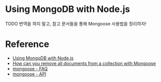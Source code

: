 # Using MongoDB with Node.js

TODO 번역을 하지 말고, 참고 문서들을 통해 Mongoose 사용법을 정리하자!

# Reference
* [Using MongoDB with Node.js](http://blog.modulus.io/mongodb-tutorial)
* [How can you remove all documents from a collection with Mongoose](http://stackoverflow.com/questions/28139638/how-can-you-remove-all-documents-from-a-collection-with-mongoose)
* [mongoose - FAQ](http://mongoosejs.com/docs/faq.html)
* [mongoose - API](http://mongoosejs.com/docs/api.htm)
